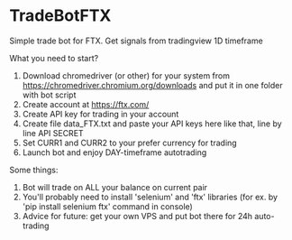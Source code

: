 # TradeBotFTX
Simple trade bot for FTX. Get signals from tradingview 1D timeframe

What you need to start?

1. Download chromedriver (or other) for your system from https://chromedriver.chromium.org/downloads and put it in one folder with bot script
2. Create account at https://ftx.com/
3. Create API key for trading in your account
4. Create file data_FTX.txt and paste your API keys here like that, line by line
    API
    SECRET
5. Set CURR1 and CURR2 to your prefer currency for trading
6. Launch bot and enjoy DAY-timeframe autotrading

Some things:
1. Bot will trade on ALL your balance on current pair
2. You'll probably need to install 'selenium' and 'ftx' libraries (for ex. by 'pip install selenium ftx' command in console)
3. Advice for future: get your own VPS and put bot there for 24h auto-trading


